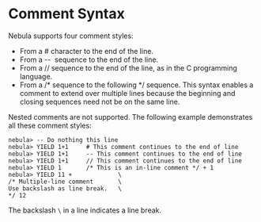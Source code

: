 # Comment Syntax

Nebula supports four comment styles:

* From a # character to the end of the line.
* From a --  sequence to the end of the line.
* From a // sequence to the end of the line, as in the C programming language.
* From a /* sequence to the following */ sequence. This syntax enables a comment to extend over multiple lines because the beginning and closing sequences need not be on the same line.

Nested comments are not supported.
The following example demonstrates all these comment styles:

```ngql
nebula> -- Do nothing this line
nebula> YIELD 1+1     # This comment continues to the end of line
nebula> YIELD 1+1     -- This comment continues to the end of line
nebula> YIELD 1+1     // This comment continues to the end of line
nebula> YIELD 1       /* This is an in-line comment */ + 1
nebula> YIELD 11 +             \  
/* Multiple-line comment       \
Use backslash as line break.   \
*/ 12
```

The backslash `\` in a line indicates a line break.
